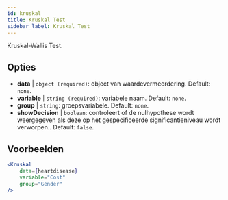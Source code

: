```yaml
---
id: kruskal
title: Kruskal Test
sidebar_label: Kruskal Test
---
```


Kruskal-Wallis Test.

## Opties

* __data__ | `object (required)`: object van waardevermeerdering. Default: `none`.
* __variable__ | `string (required)`: variabele naam. Default: `none`.
* __group__ | `string`: groepsvariabele. Default: `none`.
* __showDecision__ | `boolean`: controleert of de nulhypothese wordt weergegeven als deze op het gespecificeerde significantieniveau wordt verworpen.. Default: `false`.


## Voorbeelden

```jsx live
<Kruskal
    data={heartdisease} 
    variable="Cost"
    group="Gender"
/>
```
